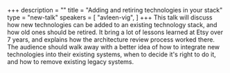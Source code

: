 +++
description = ""
title = "Adding and retiring technologies in your stack"
type = "new-talk"
speakers = [
        "avleen-vig",
]
+++
This talk will discuss how new technologies can be added to an existing technology stack, and how old ones should be retired.
It bring a lot of lessons learned at Etsy over 7 years, and explains how the architecture review process worked there.
The audience should walk away with a better idea of how to integrate new technologies into their existing systems, when to decide it's right to do it, and how to remove existing legacy systems.